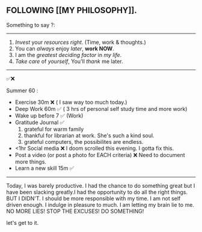 ## FOLLOWING [[MY PHILOSOPHY]]. 

Something to say ?:

---

1. *Invest* your *resources right*. (Time, work & thoughts.)
2. You can *always* enjoy *later*, **work NOW**. 
3. I am the *greatest deciding factor* in *my life.*
4. *Take care* of *yourself*, You'll *thank* me later. 
   
---

✅❌

Summer 60 : 

- Exercise 30m ❌ ( I saw way too much today.)
- Deep Work 60m ✅ ( 3 hrs of personal self study time and more work)
- Wake up before 7 ✅ (Work)
- Gratitude Journal ✅ 
  1. grateful for warm family
  2. thankful for librarian at work. She's such a kind soul.
  3. grateful computers, the possibilites are endless.
- <1hr Social media ❌ I doom scrolled this evening. I gotta fix this. 
- Post a video (or post a photo for EACH criteria) ❌ Need to document more things.
- Learn a new skill 15m ✅


---

Today, I was barely productive. I had the chance to do something great but I have been slacking greatly.I had the opportunity to do all the right things. BUT I DIDN'T. I should be more responsible with my time. I am not self driven enough. I indulge in pleasure to much. I am letting my brain lie to me. NO MORE LIES! STOP THE EXCUSES! DO SOMETHING! 

let's get to it. 









 